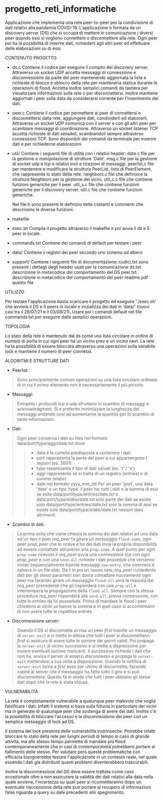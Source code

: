 # progetto_reti_informatiche
Applicazione che implementa una rete peer-to-peer per la condivisione di dati relativi alla pandemia COVID-19.
L'applicazione è formata da un discovery server (DS) che si occupa di mettere in comunicazione i diversi peer quando essi si vogliono connettere o disconnettere alla rete. Ogni peer poi ha la possibilità di inserire dati, richiederli agli altri peer ed effettuare delle elaborazioni su di essi.

CONTENUTO PROGETTO

 - ds.c
	Contiene il codice per eseguire il compito del discovery server.
	Attraverso un socket UDP accetta messaggi di connessione e disconnessione da parte dei peer mantenendo aggiornata la lista e richieste di blocco e sblocco della rete per mantenerla statica durante le operazioni  di flood.
    Accetta inoltre semplici comandi da tastiera per visualizzare informazioni sulla rete o per disconnettersi.
    Inoltre mantiene aggiornati i peer sulla data da considerarsi corrente per l'inserimento dei dati.
 - peer.c
    Contiene il codice per permettere ai peer di connettersi e disconnettersi dalla rete, aggiungere dati, condividerli ed elaborarli.
    Attraverso un socket UDP comunica con il server e con gli altri peer per scambiare messaggi di coordinazione.
    Attraverso un socket listener TCP accetta richieste di dati sensibili, scambiandoli sempre attraverso connessioni TCP. 
	Sono disponibili dei comandi da terminale per inserire dati e per richiederne elaborazioni.
 - util/
	Contiene i seguenti file di utilità con i relativi header:
		date.c          	file per la gestione e manipolazione di strutture 'Date'.
		msg.c           	file per la gestione di socket udp e tcp e relativi invii e ricezioni di messaggi.
		peerlist.c     	file per mantenere e modificare la struttura PeerList, lista di PeerElement, 
					che rappresenta lo stato della rete.
		neighbors.c     	file che definisce la struttura Neighbors per la gestione dei vicini.
		util_c.c        	file che contiene funzioni generiche per il peer.
		util_s.c        	file che contiene funzioni generiche per il discovery server.
		util.c          	file che contiene funzioni generiche.

	Nei file.h sono presenti le definizio delle costanti e commenti che descrivono le diverse funzioni.
 - makefile
 - exec.sh
	Compila il progetto attraverso il makefile e poi avvia il ds e 5 peer in locale.

 - commands.txt 
	Contiene dei comandi di default per testare i peer
 - data/
	Contiene il registri dei peer secondo uno schema ad albero
 - support/
	Contiene i seguenti file di documentazione:
		codici.txt		sono presenti i dettagli degli header usati per la comunicazione
		ds.txt		descrizione in metacodice del comportamento del DS
		peer.txt		descrizione in metacodice del comportamento dei peer
		readme.pdf	questo file
		
UTILIZZO

Per testare l'applicazione basta scaricare il progetto ed eseguire './exec.sh' che avvierà il DS e 5 peers in locale e inizializza dei dati in 'data/' (nuovi casi tra il 28/07/21 e il 03/08/21).
Usare poi i comandi default nel file commands.txt per eseguire delle semplici operazioni.
	
TOPOLOGIA

Lo stato della rete è mantenuto dal ds come una lista circolare in ordine di numero di porta in cui ogni peer ha un vicino prev e un vicino next. La rete ha la possibilità di essere bloccata attraverso una operazioni sulla variabile lock e mantiene il numero di peer connessi.

ALGORITMI E STRUTTURE DATI

 - Peerlist:
> Sono principalmente comuni operazioni su una lista circolare ordinata di in cui il primo elemento non è necessariamente il più piccolo.
 - Messaggi:
> Entrambi i protocolli tcp e udp sfruttano lo scambio di messaggi e acknowledgment. Si è preferito minimizzare la lunghezza dei messaggi andando così ad aumentarne la quantità per lo scambio di tante informazioni.
 - Dati:
> Ogni peer conserva i dati su files nel formato data/port/type/aggr/date.txt dove
>>- data è la cartella predisposta a contenere i dati
>>- port rappresenta la porta del peer a cui appartengono i registri (es. 5001)
>>- type rappresenta il tipo di dati salvati (es. 't' / 'n')
>>- aggr rappresenta se si tratta di un registro (entries) o di somme (elabs)
>>- date nel formato yyyy_mm_dd
    Per un peer 'port', una data 'date' e un tipo 'type' il peer ha:
        tutti i dati e la somma di essi se esite data/port/type/entries/date.txt e data/port/type/elabs/date.txt
        solo parte dei dati se esiste solo data/port/type/entries/date.txt
        solo la somma di essi se esiste solo data/port/type/elabs/date.txt
        nessun dato altrimenti
- Scambio di dati:
> La prima volta che viene chiesta la somma dei dati relativi ad una data ed un tipo il peer *req_peer* fa girare un messaggio `flood-some`, ogni peer *prop_peer* che lo riceve e ha dei dati invia la propria disponibilità ad essere contattato attraverso una `prop-some`. A quel punto per ogni `prop-some` ricevuto il *req_peer* avvia una connessione tcp con ogni *prop_peer* e con una `send-all` richiede i dati posseduti che verranno inviati sequenzialmente tramite messaggi `new-entry`, che sommerà e salverà in un file elab.
> Da li in poi un nuovo *new_req_peer* richiedente dati per gli stessi parametri non dovrà contattare nuovamente ogni peer ma facendo girare un messaggio `flood-all` avrà la risposta dal *req_peer* precedente che gli risponderà con una `prop-all` e interromperà la propagazione della `flood-all`. Sempre con la stessa procedura *req_peer* risponderà alla `send-all`, previa connessione, con tutte le entries da lui possedute.
> Prima di mandare le flood i peer chiedono ai vicini se hanno la somma e in quel caso si accontentano di non avere tutte le rispettive entries.
- Disconnessione server:
> Quando il DS si disconnette avvisa un peer *first* tramite un messaggio di `server-exit` e si mette in attesa che tutti i peer si disconnettano. *first* si assicura di avere tutte le somme dei giorni validi. Poi propaga la `server-exit` al vicino successivo e si mette a disposizione per inviare eventuali somme mancanti. Il successivo richiede i dati che non ha, avvisa il server di essersi disconnesso e propaga la `server-exit` mettendosi a sua volta a disposizione. Quando la notifica di `server-exit` torna a *first* esso per ultimo di disconnette, facendo capire al server che il messaggio ha fatto tutto il giro e si può disconnettere.
> Questo fa in modo che tutti i peer abbiano gli stessi dati dopo che la rete è stata chiusa.

VULNERABILITÀ

La rete è completamente vulnerabile a qualunque peer malevolo che voglia falsificare i dati. Infatti il sistema si basa sulla fiducia in particolare dei vicini ma in generale di qualunque peer che sostenga di avere dei dati. Inoltre c'è la possibilità di bloccare l'accesso e la disconnessione dei peer con un semplice messaggio di lock ad DS. 

Il sistema del lock presenta delle vulnerabilità instrinseche. Potrebbe infatti bloccare lo stato della rete per lunghi periodi di tempo in caso di grande attività, ma allo stesso tempo permette di mandare più flood contemporaneamente che in casi di contemporateità potrebbero portare al fallimento delle stesse. Per valutare però queste problematiche con efficacia bisognerebbe testare l'applicazione in un contesto reale, nel quale essendo i dati già distribuiti questi problemi diventerebbero trascurabili.

Inoltre la disconnessione del DS deve essere trattata come caso eccezionale oltre a non assicurare la validità dei dati relativi alla data nella quale avviene, l'incertezza su quali peer si riconnetteranno dopo un eventuale riaccensione della rete può portare al recupero di informazioni false riguarda a query su date precedenti allo spegnimento.